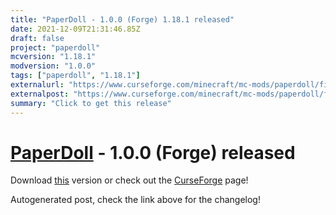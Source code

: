```yaml
---
title: "PaperDoll - 1.0.0 (Forge) 1.18.1 released"
date: 2021-12-09T21:31:46.85Z
draft: false
project: "paperdoll"
mcversion: "1.18.1"
modversion: "1.0.0"
tags: ["paperdoll", "1.18.1"]
externalurl: "https://www.curseforge.com/minecraft/mc-mods/paperdoll/files/3556548"
externalpost: "https://www.curseforge.com/minecraft/mc-mods/paperdoll/files/3556548"
summary: "Click to get this release"
---
```

# [PaperDoll](/project/paperdoll) - 1.0.0 (Forge) released
Download [this](https://www.curseforge.com/minecraft/mc-mods/paperdoll/files/3556548) version or check out the [CurseForge](https://www.curseforge.com/minecraft/mc-mods/paperdoll) page!

Autogenerated post, check the link above for the changelog!
